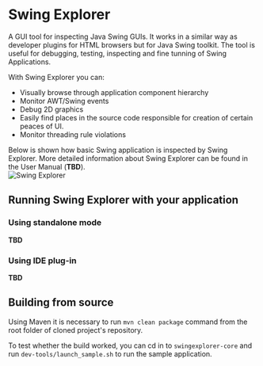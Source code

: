 Swing Explorer
======================

A GUI tool for inspecting Java Swing GUIs. It works in a similar way as developer plugins for HTML browsers
but for Java Swing toolkit. The tool is useful for debugging, testing, inspecting and fine tunning of
Swing Applications.

With Swing Explorer you can:
- Visually browse through application component hierarchy
- Monitor AWT/Swing events
- Debug 2D graphics
- Easily find places in the source code responsible for creation of certain peaces of UI.
- Monitor threading rule violations

Below is shown how basic Swing application is inspected by Swing Explorer.
More detailed information about Swing Explorer can be found in the User Manual (**TBD**).  
![Swing Explorer](docs/swing_explorer_hints.jpg)

## Running Swing Explorer with your application

### Using standalone mode
**TBD**

### Using IDE plug-in
**TBD**


##  Building from source

Using Maven it is necessary to run `mvn clean package` command from the root folder of cloned project's repository.

To test whether the build worked, you can cd in to `swingexplorer-core` and run `dev-tools/launch_sample.sh` to run the sample application.
